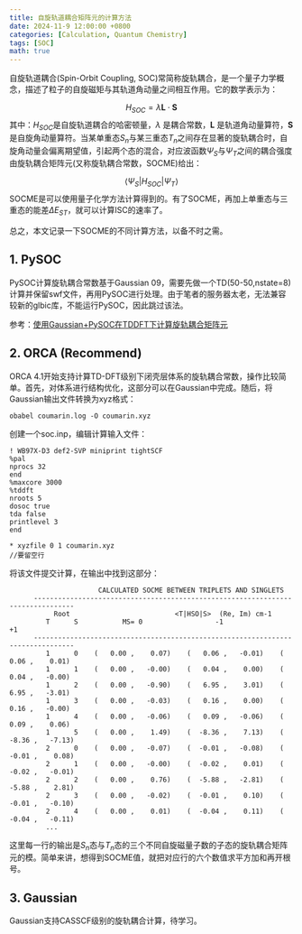 ```yaml
---
title: 自旋轨道耦合矩阵元的计算方法
date: 2024-11-9 12:00:00 +0800
categories: [Calculation, Quantum Chemistry]
tags: [SOC]     
math: true
---
```

自旋轨道耦合(Spin-Orbit Coupling, SOC)常简称旋轨耦合，是一个量子力学概念，描述了粒子的自旋磁矩与其轨道角动量之间相互作用。它的数学表示为：

$$
H_{SOC} = \lambda \mathbf{L} \cdot \mathbf{S}
$$
其中：$H_{SOC}$是自旋轨道耦合的哈密顿量，$\lambda$ 是耦合常数，$\mathbf{L}$ 是轨道角动量算符，$\mathbf{S}$ 是自旋角动量算符。当某单重态$S_n$与某三重态$T_n$之间存在显著的旋轨耦合时，自旋角动量会偏离期望值，引起两个态的混合，对应波函数$\Psi_S$与$\Psi_T$之间的耦合强度由旋轨耦合矩阵元(又称旋轨耦合常数，SOCME)给出：

$$
\langle \Psi_S |H_{SOC}| \Psi_T \rangle
$$
SOCME是可以使用量子化学方法计算得到的。有了SOCME，再加上单重态与三重态的能差$\Delta E_{ST}$，就可以计算ISC的速率了。

总之，本文记录一下SOCME的不同计算方法，以备不时之需。
## 1. PySOC
PySOC计算旋轨耦合常数基于Gaussian 09，需要先做一个TD(50-50,nstate=8)计算并保留swf文件，再用PySOC进行处理。由于笔者的服务器太老，无法兼容较新的glbic库，不能运行PySOC，因此跳过该法。

参考：[使用Gaussian+PySOC在TDDFT下计算旋轨耦合矩阵元](http://sobereva.com/411)

## 2. ORCA (Recommend)
ORCA 4.1开始支持计算TD-DFT级别下闭壳层体系的旋轨耦合常数，操作比较简单。首先，对体系进行结构优化，这部分可以在Gaussian中完成。随后，将Gaussian输出文件转换为xyz格式：
~~~
obabel coumarin.log -O coumarin.xyz
~~~
创建一个soc.inp，编辑计算输入文件：
~~~
! WB97X-D3 def2-SVP miniprint tightSCF
%pal
nprocs 32
end
%maxcore 3000
%tddft
nroots 5
dosoc true
tda false
printlevel 3
end

* xyzfile 0 1 coumarin.xyz
//要留空行
~~~
将该文件提交计算，在输出中找到这部分：
~~~
                      CALCULATED SOCME BETWEEN TRIPLETS AND SINGLETS                  
      --------------------------------------------------------------------------------
           Root                          <T|HSO|S>  (Re, Im) cm-1                     
         T      S           MS= 0                  -1                    +1           
      --------------------------------------------------------------------------------
         1      0    (   0.00 ,    0.07)    (   0.06 ,   -0.01)    (   0.06 ,    0.01)
         1      1    (   0.00 ,   -0.00)    (   0.04 ,    0.00)    (   0.04 ,   -0.00)
         1      2    (   0.00 ,   -0.90)    (   6.95 ,    3.01)    (   6.95 ,   -3.01)
         1      3    (   0.00 ,   -0.03)    (   0.16 ,    0.00)    (   0.16 ,   -0.00)
         1      4    (   0.00 ,   -0.06)    (   0.09 ,   -0.06)    (   0.09 ,    0.06)
         1      5    (   0.00 ,    1.49)    (  -8.36 ,    7.13)    (  -8.36 ,   -7.13)
         2      0    (   0.00 ,   -0.07)    (  -0.01 ,   -0.08)    (  -0.01 ,    0.08)
         2      1    (   0.00 ,   -0.00)    (  -0.02 ,    0.01)    (  -0.02 ,   -0.01)
         2      2    (   0.00 ,    0.76)    (  -5.88 ,   -2.81)    (  -5.88 ,    2.81)
         2      3    (   0.00 ,   -0.02)    (  -0.01 ,    0.10)    (  -0.01 ,   -0.10)
         2      4    (   0.00 ,    0.01)    (  -0.04 ,    0.11)    (  -0.04 ,   -0.11)
         ...
~~~
这里每一行的输出是$S_n$态与$T_n$态的三个不同自旋磁量子数的子态的旋轨耦合矩阵元的模。简单来讲，想得到SOCME值，就把对应行的六个数值求平方加和再开根号。
## 3. Gaussian
Gaussian支持CASSCF级别的旋轨耦合计算，待学习。






